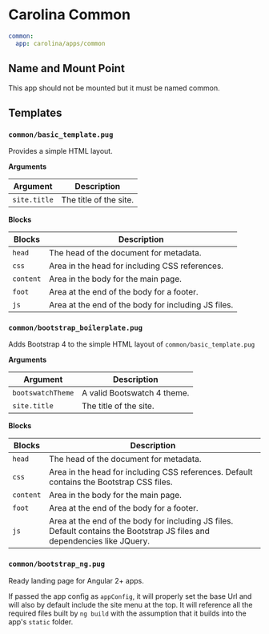 
# Carolina Common #

```yml
common:
  app: carolina/apps/common
```

## Name and Mount Point #

This app should not be mounted but it must be named common.

## Templates #

### `common/basic_template.pug` #

Provides a simple HTML layout.

**Arguments**

| Argument | Description |
| --- | --- |
| `site.title` | The title of the site. |

**Blocks**

| Blocks | Description |
| --- | --- |
| `head` | The head of the document for metadata. |
| `css` | Area in the head for including CSS references. |
| `content` | Area in the body for the main page. |
| `foot` | Area at the end of the body for a footer. |
| `js` | Area at the end of the body for including JS files. |

### `common/bootstrap_boilerplate.pug` #

Adds Bootstrap 4 to the simple HTML layout of `common/basic_template.pug`

**Arguments**

| Argument | Description |
| --- | --- |
| `bootswatchTheme` | A valid Bootswatch 4 theme. |
| `site.title` | The title of the site. |

**Blocks**

| Blocks | Description |
| --- | --- |
| `head` | The head of the document for metadata. |
| `css` | Area in the head for including CSS references. Default contains the Bootstrap CSS files. |
| `content` | Area in the body for the main page. |
| `foot` | Area at the end of the body for a footer. |
| `js` | Area at the end of the body for including JS files. Default contains the Bootstrap JS files and dependencies like JQuery. |

### `common/bootstrap_ng.pug` #

Ready landing page for Angular 2+ apps.

If passed the app config as `appConfig`, it will properly set the base Url
and will also by default include the site menu at the top. It will reference
all the required files built by `ng build` with the assumption that it builds
into the app's `static` folder.
